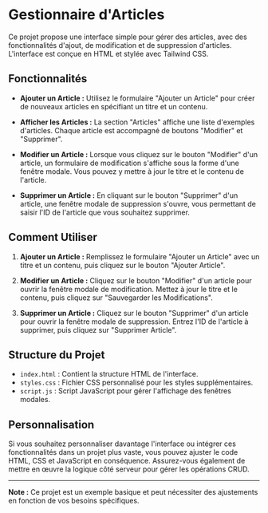 # Gestionnaire d'Articles

Ce projet propose une interface simple pour gérer des articles, avec des fonctionnalités d'ajout, de modification et de suppression d'articles. L'interface est conçue en HTML et stylée avec Tailwind CSS.

## Fonctionnalités

- **Ajouter un Article :** Utilisez le formulaire "Ajouter un Article" pour créer de nouveaux articles en spécifiant un titre et un contenu.

- **Afficher les Articles :** La section "Articles" affiche une liste d'exemples d'articles. Chaque article est accompagné de boutons "Modifier" et "Supprimer".

- **Modifier un Article :** Lorsque vous cliquez sur le bouton "Modifier" d'un article, un formulaire de modification s'affiche sous la forme d'une fenêtre modale. Vous pouvez y mettre à jour le titre et le contenu de l'article.

- **Supprimer un Article :** En cliquant sur le bouton "Supprimer" d'un article, une fenêtre modale de suppression s'ouvre, vous permettant de saisir l'ID de l'article que vous souhaitez supprimer.

## Comment Utiliser

1. **Ajouter un Article :** Remplissez le formulaire "Ajouter un Article" avec un titre et un contenu, puis cliquez sur le bouton "Ajouter Article".

2. **Modifier un Article :** Cliquez sur le bouton "Modifier" d'un article pour ouvrir la fenêtre modale de modification. Mettez à jour le titre et le contenu, puis cliquez sur "Sauvegarder les Modifications".

3. **Supprimer un Article :** Cliquez sur le bouton "Supprimer" d'un article pour ouvrir la fenêtre modale de suppression. Entrez l'ID de l'article à supprimer, puis cliquez sur "Supprimer Article".

## Structure du Projet

- `index.html` : Contient la structure HTML de l'interface.
- `styles.css` : Fichier CSS personnalisé pour les styles supplémentaires.
- `script.js` : Script JavaScript pour gérer l'affichage des fenêtres modales.

## Personnalisation

Si vous souhaitez personnaliser davantage l'interface ou intégrer ces fonctionnalités dans un projet plus vaste, vous pouvez ajuster le code HTML, CSS et JavaScript en conséquence. Assurez-vous également de mettre en œuvre la logique côté serveur pour gérer les opérations CRUD.

---

**Note :** Ce projet est un exemple basique et peut nécessiter des ajustements en fonction de vos besoins spécifiques.
